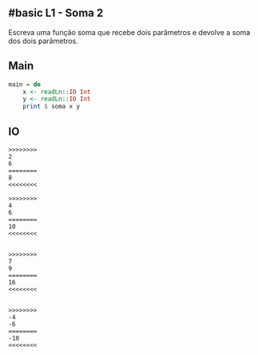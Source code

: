 ## #basic L1 - Soma 2


Escreva uma função soma que recebe dois parâmetros e devolve a soma dos dois parâmetros.

## Main

```hs
main = do
    x <- readLn::IO Int
    y <- readLn::IO Int
    print $ soma x y
```


## IO

```
>>>>>>>>
2
6
========
8
<<<<<<<<

>>>>>>>>
4
6
========
10
<<<<<<<<


>>>>>>>>
7
9
========
16
<<<<<<<<


>>>>>>>>
-4
-6
========
-10
<<<<<<<<
```
